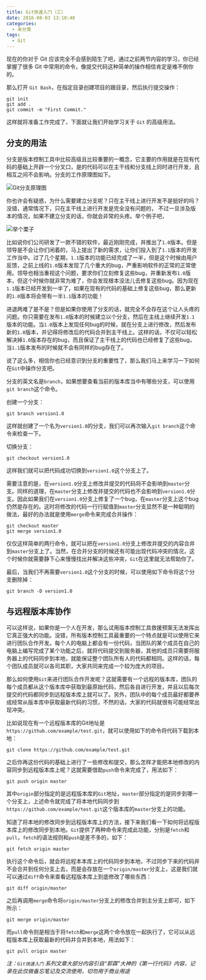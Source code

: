 ```yaml
---
title: Git快速入门（三）
date: 2016-08-03 13:10:48
categories:
  - 未分类
tags:
  - Git
---
```


现在的你对于 Git 应该完全不会感到陌生了吧，通过之前两节内容的学习，你已经掌握了很多 Git 中常用的命令，像提交代码这种简单的操作相信肯定是难不倒你的。

那么打开 ``Git Bash``，在指定目录创建项目的跟目录，然后执行提交操作：

```
git init
git add .
git commit -m "First Commit."
```

这样就将准备工作完成了，下面就让我们开始学习关于 ``Git`` 的高级用法。

<!--more-->

## **分支的用法**

分支是版本控制工具中比较高级且比较重要的一概念，它主要的作用就是在现有代码的基础上开辟一个分叉口，是的代码可以在主干线和分支线上同时进行开发，且相互之间不会影响。分支的工作原理图如下。

![Git分支原理图](http://img.laoliang.ink/posts/20160801/Git%E5%88%86%E6%94%AF.png)

你也许会有疑惑，为什么需要建立分支呢？只在主干线上进行开发不是挺好的吗？没错，通常情况下，只在主干线上进行开发是完全没有问题的， 不过一旦涉及版本的情况，如果不建立分支的话，你就会非常的头疼。举个例子吧，

![举个栗子](http://img.laoliang.ink/posts/20160803/%E4%B8%BE%E4%B8%AA%E6%A0%97%E5%AD%90.jpg)

比如说你们公司研发了一款不错的软件，最近刚刚完成，并推出了``1.0``版本。但是领导是不会让你们闲着的，马上提出了新的需求，让你们投入到了``1.1``版本的开发工作当中。过了几个星期，``1.1``版本的功能已经完成了一半，但是这个时候由用户反馈，之前上线的``1.0``版本发现了几个重大的bug，严重影响软件的正常的正常使用。领导也相当重视这个问题，要求你们立刻修复这些bug，并重新发布``1.0``版本，但这个时候你就非常为难了，你会发现根本没法儿去修复这些bug。因为现在``1.1``版本已经开发到一半了，如果在现有的代码的基础上修复这些bug，那么更新的``1.0``版本将会带有一半``1.1``版本的功能！

进退两难了是不是？但是如果你使用了分支的话，就完全不会存在这个让人头疼的问题。你只需要在发布``1.0``版本的时候建立以个分支，然后在主线上继续开发``1.1``版本的功能。当``1.0``版本上发现任何bug的时候，就在分支上进行修改，然后发布新的``1.0``版本，并记得将修改后的代码合并到主干线上。这样的话，不仅可以轻松解决掉``1.0``版本存在的bug，而且保证了主干线上的代码也已经修复了这些bug，当``1.1``版本发布的时候就不会有同样的bug存在了。

说了这么多，相信你也已经意识到分支的重要性了，那么我们马上来学习一下如何在``Git``中操作分支吧。

分支的英文名是``branch``，如果想要查看当前的版本库当中有哪些分支，可以使用``git branch``这个命令。

创建一个分支：
```
git branch version1.0
```

这样就创建了一个名为``version1.0``的分支，我们可以再次输入``git branch``这个命令来检查一下。

切换分支：
```
git checkout version1.0
```

这样我们就可以把代码成功切换到``version1.0``这个分支上了。

需要注意的是，在``version1.0``分支上修改并提交的代码将不会影响到``master``分支。同样的道理，在``master``分支上修改并提交的代码也不会影响到``version1.0``分支。因此如果我们在``version1.0``分支上修复了一个bug，在``master``分支上这个bug仍然是存在的。这时将修改的代码一行行赋值到``master``分支显然不是一种聪明的做法，最好的办法就是使用``merge``命令来完成合并操作：
```
git checkout master
git merge version1.0
```

仅仅这样简单的两行命令，就可以把在``version1.0``分支上修改并提交的内容合并到``master``分支上了。当然，在合并分支的时候还有可能出现代码冲突的情况，这个时候你就需要静下心来慢慢找出并解决这些冲突，``Git``在这里就无法帮助你了。

最后，当我们不再需要``version1.0``这个分支的时候，可以使用如下命令将这个分支删除掉：
```
git branch -D version1.0
```

## **与远程版本库协作**

可以这样说，如果你是一个人在开发，那么试用版本控制工具救援预案无法发挥出它真正强大的功能。没错，所有版本控制工具最重要的一个特点就是可以使用它来进行团队合作开发。每个人的电脑上都会有一份代码，当团队的某个成员在自己的电脑上编写完成了某个功能之后，就将代码提交到服务器，其他的成员只需要将服务器上的代码同步到本地，就能保证整个团队所有人的代码都相同。这样的话，每个团队成员就可以各司其职，大家共同来完成一个较为庞大的项目。

那么如何使用``Git``来进行团队合作开发呢？这就需要有一个远程的版本库，团队的每个成员都从这个版本库中获取到最原始代码，然后各自进行开发，并且以后每次提交的代码都同步到远程版本库上就可以了。另外，团队中的每个成员最好都要养成经常从版本库中获取最新代码的习惯，不然的话，大家的代码就很有可能经常出现冲突。

比如说现在有一个远程版本库的Git地址是``https://github.com/example/test.git``，就可以使用如下的命令将代码下载到本地：
```
git clone https://github.com/example/test.git
```

之后你再这份代码的基础上进行了一些修改和提交，那么怎样才能把本地修改的内容同步到远程版本库上呢？这就需要借助``push``命令来完成了，用法如下：
```
git push origin master
```

其中``origin``部分指定的是远程版本库的``Git``地址，``master``部分指定的是同步到哪一个分支上，上述命令就完成了将本地代码同步到``https://github.com/example/test.git``这个版本库的``master``分支上的功能。

知道了将本地的修改同步到远程版本库上的方法，接下来我们看一下如何将远程版本库上的修改同步到本地。``Git``提供了两种命令来完成此功能，分别是``fetch``和``pull``，``fetch``的语法规则和``push``是差不多的，如下：
```
git fetch origin master
```

执行这个命令后，就会将远程本本库上的代码同步到本地，不过同步下来的代码并不会合并到任何分支上去，而是会存放在一个``origin/master``分支上，这是我们就可以通过``diff``命令来查看远程版本库上到底修改了哪些东西：
```
git diff origin/master
```

之后再调用``merge``命令将``origin/master``分支上的修改合并到主分支上即可，如下所示：
```
git merge origin/master
```

而``pull``命令则是相当于将``fetch``和``merge``这两个命令放在一起执行了，它可以从远程版本库上获取最新的代码并合并到本地，用法如下：
```
git pull origin master
```


*注：``Git快速入门`` 系列文章大部分内容引自“郭霖”大神的《第一行代码》内容，记录在此仅做备忘笔记及交流使用，切勿用于商业用途*
